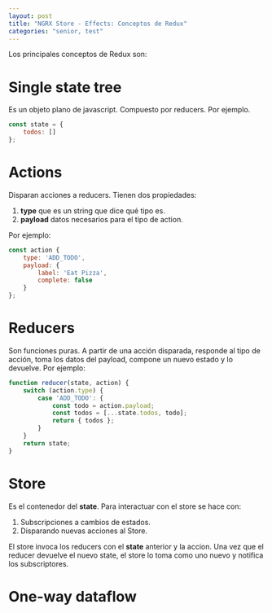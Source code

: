 ```yaml
---
layout: post
title: "NGRX Store - Effects: Conceptos de Redux"
categories: "senior, test"
---
```


Los principales conceptos de Redux<!--more--> son:

# Single state tree
Es un objeto plano de javascript. Compuesto por reducers.
Por ejemplo.
```javascript
const state = {
    todos: []
};
```

# Actions
Disparan acciones a reducers. Tienen dos propiedades:
1. **type** que es un string que dice qué tipo es.
2. **payload** datos necesarios para el tipo de action.

Por ejemplo:
```javascript
const action {
    type: 'ADD_TODO',
    payload: {
        label: 'Eat Pizza',
        complete: false
    }
};
```

# Reducers
Son funciones puras. A partir de una acción disparada, responde al tipo de acción, toma los datos del payload, compone un nuevo estado y lo devuelve.
Por ejemplo:
```javascript
function reducer(state, action) {
    switch (action.type) {
        case 'ADD_TODO': {
            const todo = action.payload;
            const todos = [...state.todos, todo];
            return { todos };
        }
    }
    return state;
}
```

# Store
Es el contenedor del **state**.
Para interactuar con el store se hace con:
1. Subscripciones a cambios de estados.
2. Disparando nuevas acciones al Store.

El store invoca los reducers con el __state__ anterior y la accion. Una vez que el reducer devuelve el nuevo state, el store lo toma como uno nuevo y notifica los subscriptores.

# One-way dataflow